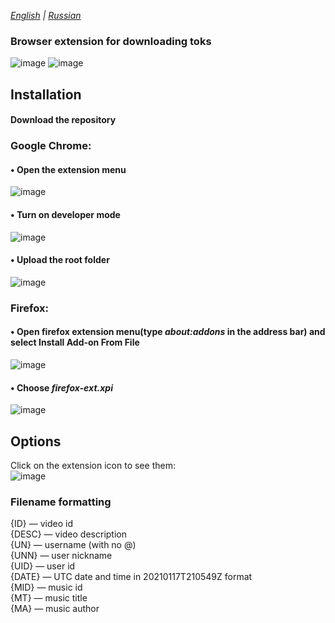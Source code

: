 *[English](README.md) | [Russian](README.ru.md)*

### Browser extension for downloading toks
![image](https://user-images.githubusercontent.com/112845856/189462200-d6003000-8a0b-40f2-8bcf-abc463a5d52b.png)
![image](https://user-images.githubusercontent.com/112845856/189462506-4b4eb8fb-827f-4c9c-81da-4815d92bcf4b.png)
## Installation
#### Download the repository
### Google Chrome:
#### • Open the extension menu
![image](https://user-images.githubusercontent.com/112845856/189461815-6a966b52-5182-4f17-ac34-09286b95e006.png)

#### • Turn on developer mode

![image](https://user-images.githubusercontent.com/112845856/189461845-b3609bc3-a3cc-423b-a7bc-c1be2ba92394.png)

#### • Upload the root folder
![image](https://user-images.githubusercontent.com/112845856/189462008-1e32a6d2-02f7-460a-92a2-68352349deaa.png)

### Firefox:
#### • Open firefox extension menu(type _about:addons_ in the address bar) and select Install Add-on From File
![image](https://user-images.githubusercontent.com/112845856/190001700-bcabf26e-e624-4c30-9b05-15206793a3a2.png)
#### • Choose _firefox-ext.xpi_
![image](https://user-images.githubusercontent.com/112845856/190002124-ad1f9cee-b1d7-4d12-91b9-3e1485836af0.png)

## Options
Click on the extension icon to see them:\
![image](https://user-images.githubusercontent.com/112845856/190883856-f1ce7d89-1238-4f79-967a-9a7cc53e0bd2.png)
### Filename formatting
{ID} — video id\
{DESC} — video description\
{UN} — username (with no @)\
{UNN} — user nickname\
{UID} — user id\
{DATE} — UTC date and time in 20210117T210549Z format\
{MID} — music id\
{MT} — music title\
{MA} — music author
